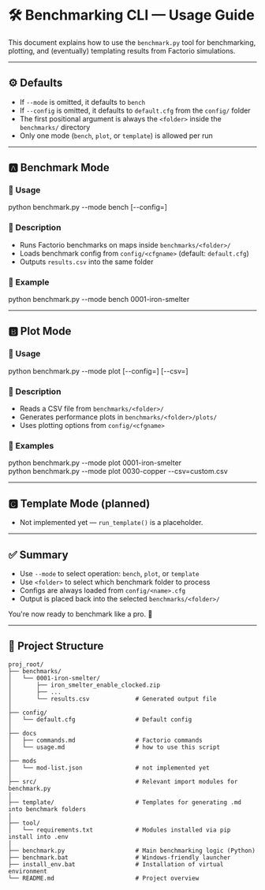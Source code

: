 # 🛠️ Benchmarking CLI — Usage Guide

This document explains how to use the `benchmark.py` tool for benchmarking, plotting, and (eventually) templating results from Factorio simulations.

---

## ⚙️ Defaults

- If `--mode` is omitted, it defaults to `bench`
- If `--config` is omitted, it defaults to `default.cfg` from the `config/` folder
- The first positional argument is always the `<folder>` inside the `benchmarks/` directory
- Only one mode (`bench`, `plot`, or `template`) is allowed per run

---

## 🅰️ Benchmark Mode

### 🔧 Usage

python benchmark.py --mode bench <folder> [--config=<cfgname>]

### 📝 Description

- Runs Factorio benchmarks on maps inside `benchmarks/<folder>/`
- Loads benchmark config from `config/<cfgname>` (default: `default.cfg`)
- Outputs `results.csv` into the same folder

### 🧪 Example

python benchmark.py --mode bench 0001-iron-smelter

---

## 🅱️ Plot Mode

### 🔧 Usage

python benchmark.py --mode plot <folder> [--config=<cfgname>] [--csv=<filename>]

### 📝 Description

- Reads a CSV file from `benchmarks/<folder>/`
- Generates performance plots in `benchmarks/<folder>/plots/`
- Uses plotting options from `config/<cfgname>`

### 🧪 Examples

python benchmark.py --mode plot 0001-iron-smelter  
python benchmark.py --mode plot 0030-copper --csv=custom.csv

---

## 🅲️ Template Mode (planned)

- Not implemented yet — `run_template()` is a placeholder.

---

## ✅ Summary

- Use `--mode` to select operation: `bench`, `plot`, or `template`
- Use `<folder>` to select which benchmark folder to process
- Configs are always loaded from `config/<name>.cfg`
- Output is placed back into the selected `benchmarks/<folder>/`

You're now ready to benchmark like a pro. 🚀

---

## 📁 Project Structure

```text
proj_root/
├── benchmarks/
│   └── 0001-iron-smelter/
│       ├── iron_smelter_enable_clocked.zip
│       ├── ...
│       └── results.csv             # Generated output file
│
├── config/
│   └── default.cfg                 # Default config
│ 
├── docs
│   ├── commands.md                 # Factorio commands
│   └── usage.md                    # how to use this script
│ 
├── mods
│   └── mod-list.json               # not implemented yet
│    
├── src/                            # Relevant import modules for benchmark.py
│
├── template/                       # Templates for generating .md into benchmark folders
│
├── tool/                           
│   └── requirements.txt            # Modules installed via pip install into .env
│
├── benchmark.py                    # Main benchmarking logic (Python)
├── benchmark.bat                   # Windows-friendly launcher
├── install_env.bat                 # Installation of virtual environment
└── README.md                       # Project overview
```
